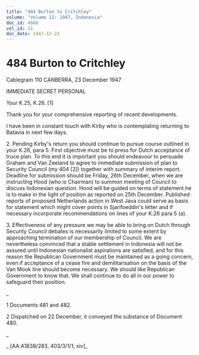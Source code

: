 ```yaml
---
title: "484 Burton to Critchley"
volume: "Volume 11: 1947, Indonesia"
doc_id: 4668
vol_id: 11
doc_date: 1947-12-23
---
```


# 484 Burton to Critchley

Cablegram 110 CANBERRA, 23 December 1947

IMMEDIATE SECRET PERSONAL

Your K.25, K.26. [1]

Thank you for your comprehensive reporting of recent developments.

I have been in constant touch with Kirby who is contemplating returning to Batavia in next few days.

2\. Pending Kirby's return you should continue to pursue course outlined in your K.26, para 5. First objective must be to press for Dutch acceptance of truce plan. To this end it is important you should endeavour to persuade Graham and Van Zeeland to agree to immediate submission of plan to Security Council (my 404 [2]) together with summary of interim report. Deadline for submission should be Friday, 26th December, when we are instructing Hood (who is Chairman) to summon meeting of Council to discuss Indonesian question. Hood will be guided on terms of statement he is to make in the light of position as reported on 25th December. Published reports of proposed Netherlands action in West Java could serve as basis for statement which might cover points in Sjarifoeddin's letter and if necessary incorporate recommendations on lines of your K.26 para 5 (a).

3\. Effectiveness of any pressure we may be able to bring on Dutch through Security Council debates is necessarily limited to some extent by approaching termination of our membership of Council. We are nevertheless convinced that a stable settlement in Indonesia will not be assured until Indonesian nationalist aspirations are satisfied, and for this reason the Republican Government must be maintained as a going concern, even if acceptance of a cease fire and demilitarisation on the basis of the Van Mook line should become necessary. We should like Republican Government to know that. We shall continue to do all in our power to safeguard their position.

_

1 Documents 481 and 482.

2 Dispatched on 22 December, it conveyed the substance of Document 480.

_

_ [AA:A1838/283, 403/3/1/1, xiv]_
